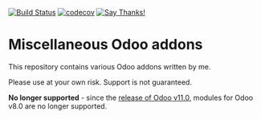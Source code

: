 [![Build Status](https://travis-ci.org/naglis/misc-addons.svg?branch=8.0)](https://travis-ci.org/naglis/misc-addons)
[![codecov](https://codecov.io/gh/naglis/misc-addons/branch/8.0/graph/badge.svg)](https://codecov.io/gh/naglis/misc-addons)
[![Say Thanks!](https://img.shields.io/badge/Say%20Thanks-!-1EAEDB.svg)](https://saythanks.io/to/naglis)

# Miscellaneous Odoo addons

This repository contains various Odoo addons written by me.

Please use at your own risk. Support is not guaranteed.

**No longer supported** - since the [release of Odoo
v11.0](https://www.odoo.com/page/odoo-11-release-notes), modules for Odoo v8.0
are no longer supported.

